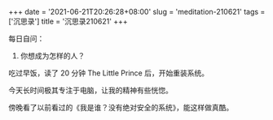 +++
date = '2021-06-21T20:26:28+08:00'
slug = 'meditation-210621'
tags = ['沉思录']
title = '沉思录210621'
+++

每日自问：

1. 你想成为怎样的人？

吃过早饭，读了 20 分钟 The Little Prince 后，开始重装系统。

今天长时间极其专注于电脑，让我的精神有些恍惚。

傍晚看了以前看过的《我是谁？没有绝对安全的系统》，能这样做真酷。
